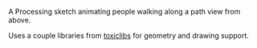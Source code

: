 A Processing sketch animating people walking along a path view from above.

Uses a couple libraries from [toxiclibs][toxiclibs] for geometry and drawing support.


[toxiclibs]: http://hg.postspectacular.com/toxiclibs/wiki/Home